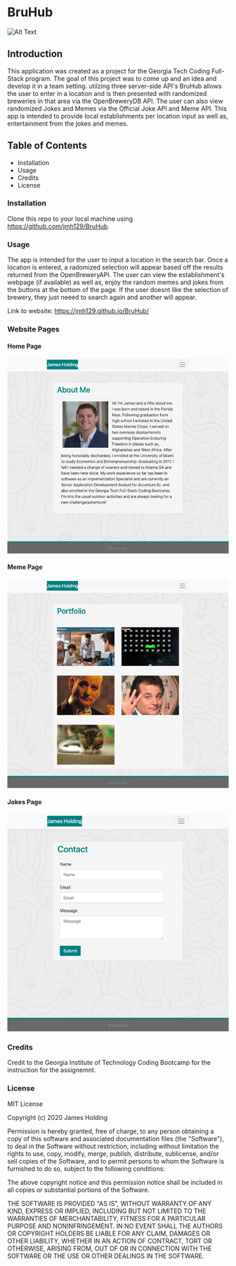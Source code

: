 # BruHub 
![Alt Text](https://github.com/jmh129/BruHub/blob/master/assets/img/bruhublogo.png?raw=true )
## Introduction
This application was created as a project for the Georgia Tech Coding Full-Stack program. The goal of this project was to come up and an idea and develop it in a team setting. utilzing three server-side API's BruHub allows the user to enter in a location and is then presented with randomized breweries in that area via the OpenBreweryDB API. The user can also view randomized Jokes and Memes via the Official Joke API and Meme API. This app is intended to provide local establishments per location input as well as, entertainment from the jokes and memes. 

## Table of Contents
- Installation
- Usage
- Credits
- License

### Installation
Clone this repo to your local machine using https://github.com/jmh129/BruHub.

### Usage
The app is intended for the user to input a location in the search bar. Once a location is entered, a radomized selection will appear based off the results returned from the OpenBreweryAPI. The user can view the establishment's webpage (if available) as well as, enjoy the random memes and jokes from the buttons at the bottom of the page. If the user doesnt like the selection of brewery, they just neeed to search again and another will appear.   

Link to website: https://jmh129.github.io/BruHub/

### Website Pages
#### Home Page
![Alt Text](https://github.com/jmh129/gt-responsive-portfolio/blob/master/Assets/images/about-me.png?raw=true)

#### Meme Page
![Alt Text](https://github.com/jmh129/gt-responsive-portfolio/blob/master/Assets/images/portfolio.png?raw=true)

#### Jokes Page
![Alt Text](https://github.com/jmh129/gt-responsive-portfolio/blob/master/Assets/images/contact.png?raw=true)


### Credits
Credit to the Georgia Institute of Technology Coding Bootcamp for the instruction for the assignemnt. 
### License

MIT License

Copyright (c) 2020 James Holding

Permission is hereby granted, free of charge, to any person obtaining a copy
of this software and associated documentation files (the "Software"), to deal
in the Software without restriction, including without limitation the rights
to use, copy, modify, merge, publish, distribute, sublicense, and/or sell
copies of the Software, and to permit persons to whom the Software is
furnished to do so, subject to the following conditions:

The above copyright notice and this permission notice shall be included in all
copies or substantial portions of the Software.

THE SOFTWARE IS PROVIDED "AS IS", WITHOUT WARRANTY OF ANY KIND, EXPRESS OR
IMPLIED, INCLUDING BUT NOT LIMITED TO THE WARRANTIES OF MERCHANTABILITY,
FITNESS FOR A PARTICULAR PURPOSE AND NONINFRINGEMENT. IN NO EVENT SHALL THE
AUTHORS OR COPYRIGHT HOLDERS BE LIABLE FOR ANY CLAIM, DAMAGES OR OTHER
LIABILITY, WHETHER IN AN ACTION OF CONTRACT, TORT OR OTHERWISE, ARISING FROM,
OUT OF OR IN CONNECTION WITH THE SOFTWARE OR THE USE OR OTHER DEALINGS IN THE
SOFTWARE.
